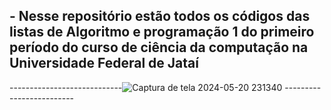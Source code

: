 ## - Nesse repositório estão todos os códigos das listas de Algoritmo e programação 1 do primeiro período do curso de ciência da computação na Universidade Federal de Jataí

  ----------------------------![Captura de tela 2024-05-20 231340](https://github.com/LucasFreitas1307/AP1-projects-/assets/167094976/8347d172-1744-4d4a-a790-1d0c33204dd1) -------------------------

